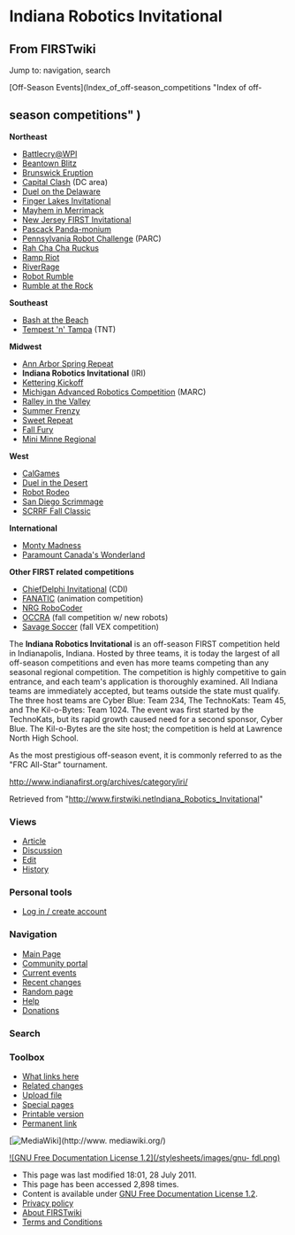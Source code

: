 # Indiana Robotics Invitational

## From FIRSTwiki

Jump to: navigation, search

[Off-Season Events](Index_of_off-season_competitions "Index of off-

## season competitions" )

**Northeast**

- [Battlecry@WPI](Battlecry "Battlecry")
- [Beantown Blitz](Beantown_Blitz "Beantown Blitz")
- [Brunswick Eruption](Brunswick_Eruption "Brunswick Eruption")
- [Capital Clash](/index.php?title=Capital_Clash&action=edit "Capital Clash") (DC area)
- [Duel on the Delaware](/index.php?title=Duel_on_the_Delaware&action=edit "Duel on the Delaware")
- [Finger Lakes Invitational](Finger_Lakes_Invitational "Finger Lakes Invitational")
- [Mayhem in Merrimack](Mayhem_in_Merrimack "Mayhem in Merrimack")
- [New Jersey FIRST Invitational](/index.php?title=New_Jersey_FIRST_Invitational&action=edit "New Jersey FIRST Invitational")
- [Pascack Panda-monium](Pascack_Panda-monium "Pascack Panda-monium")
- [Pennsylvania Robot Challenge](/index.php?title=Pennsylvania_Robot_Challenge&action=edit "Pennsylvania Robot Challenge") (PARC)
- [Rah Cha Cha Ruckus](Rah_Cha_Cha_Ruckus "Rah Cha Cha Ruckus")
- [Ramp Riot](Ramp_Riot "Ramp Riot")
- [RiverRage](RiverRage "RiverRage")
- [Robot Rumble](Robot_Rumble "Robot Rumble")
- [Rumble at the Rock](Rumble_at_the_Rock "Rumble at the Rock")

**Southeast**

- [Bash at the Beach](/index.php?title=Bash_at_the_Beach&action=edit "Bash at the Beach")
- [Tempest 'n' Tampa](Tempest_%27n%27_Tampa "Tempest 'n' Tampa") (TNT)

**Midwest**

- [Ann Arbor Spring Repeat](/index.php?title=Ann_Arbor_Spring_Repeat&action=edit "Ann Arbor Spring Repeat")
- **Indiana Robotics Invitational** (IRI)
- [Kettering Kickoff](Kettering_Kickoff "Kettering Kickoff")
- [Michigan Advanced Robotics Competition](Michigan_Advanced_Robotics_Competition "Michigan Advanced Robotics Competition") (MARC)
- [Ralley in the Valley](/index.php?title=Ralley_in_the_Valley&action=edit "Ralley in the Valley")
- [Summer Frenzy](/index.php?title=Summer_Frenzy&action=edit "Summer Frenzy")
- [Sweet Repeat](/index.php?title=Sweet_Repeat&action=edit "Sweet Repeat")
- [Fall Fury](/index.php?title=Fall_Fury&action=edit "Fall Fury")
- [Mini Minne Regional](Mini_Minne_Regional "Mini Minne Regional")

**West**

- [CalGames](CalGames "CalGames")
- [Duel in the Desert](Duel_in_the_Desert "Duel in the Desert")
- [Robot Rodeo](/index.php?title=Robot_Rodeo&action=edit "Robot Rodeo")
- [San Diego Scrimmage](San_Diego_Scrimmage "San Diego Scrimmage")
- [SCRRF Fall Classic](/index.php?title=SCRRF_Fall_Classic&action=edit "SCRRF Fall Classic")

**International**

- [Monty Madness](Monty_Madness "Monty Madness")
- [Paramount Canada's Wonderland](Paramount_Canada%27s_Wonderland "Paramount Canada's Wonderland")

**Other FIRST related competitions**

- [ChiefDelphi Invitational](/index.php?title=ChiefDelphi_Invitational&action=edit "ChiefDelphi Invitational") (CDI)
- [FANATIC](/index.php?title=FANATIC&action=edit "FANATIC") (animation competition)
- [NRG RoboCoder](/index.php?title=NRG_RoboCoder&action=edit "NRG RoboCoder")
- [OCCRA](OCCRA "OCCRA") (fall competition w/ new robots)
- [Savage Soccer](Savage_Soccer "Savage Soccer") (fall VEX competition)

The **Indiana Robotics Invitational** is an off-season FIRST competition held in Indianapolis, Indiana. Hosted by three teams, it is today the largest of all off-season competitions and even has more teams competing than any seasonal regional competition. The competition is highly competitive to gain entrance, and each team's application is thoroughly examined. All Indiana teams are immediately accepted, but teams outside the state must qualify. The three host teams are Cyber Blue: Team 234, The TechnoKats: Team 45, and The Kil-o-Bytes: Team 1024\. The event was first started by the TechnoKats, but its rapid growth caused need for a second sponsor, Cyber Blue. The Kil-o-Bytes are the site host; the competition is held at Lawrence North High School.

As the most prestigious off-season event, it is commonly referred to as the "FRC All-Star" tournament.

<http://www.indianafirst.org/archives/category/iri/>

Retrieved from "<http://www.firstwiki.netIndiana_Robotics_Invitational>"

### Views

- [Article](Indiana_Robotics_Invitational)
- [Discussion](/index.php?title=Talk:Indiana_Robotics_Invitational&action=edit)
- [Edit](/index.php?title=Indiana_Robotics_Invitational&action=edit)
- [History](/index.php?title=Indiana_Robotics_Invitational&action=history)

### Personal tools

- [Log in / create account](/index.php?title=Special:Userlogin&returnto=Indiana_Robotics_Invitational)

[](Main_Page "Main Page")

### Navigation

- [Main Page](Main_Page)
- [Community portal](FIRSTwiki:Community_portal)
- [Current events](Current_events)
- [Recent changes](Special:Recentchanges)
- [Random page](Special:Random)
- [Help](FIRSTwiki:Help)
- [Donations](FIRSTwiki:Site_support)

### Search

### Toolbox

- [What links here](Special:Whatlinkshere/Indiana_Robotics_Invitational)
- [Related changes](Special:Recentchangeslinked/Indiana_Robotics_Invitational)
- [Upload file](Special:Upload)
- [Special pages](Special:Specialpages)
- [Printable version](/index.php?title=Indiana_Robotics_Invitational&printable=yes)
- [Permanent link](/index.php?title=Indiana_Robotics_Invitational&oldid=81150)

[![MediaWiki](/skins/common/images/poweredby_mediawiki_88x31.png)](http://www.
mediawiki.org/)

[![GNU Free Documentation License 1.2](/stylesheets/images/gnu-
fdl.png)](http://www.gnu.org/copyleft/fdl.html)

- This page was last modified 18:01, 28 July 2011.
- This page has been accessed 2,898 times.
- Content is available under [GNU Free Documentation License 1.2](http://www.gnu.org/copyleft/fdl.html "http://www.gnu.org/copyleft/fdl.html").
- [Privacy policy](FIRSTwiki:Privacy_policy "FIRSTwiki:Privacy policy")
- [About FIRSTwiki](FIRSTwiki:About "FIRSTwiki:About")
- [Terms and Conditions](FIRSTwiki:Terms_and_conditions "FIRSTwiki:Terms and conditions")
